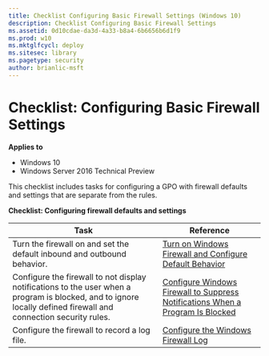 ```yaml
---
title: Checklist Configuring Basic Firewall Settings (Windows 10)
description: Checklist Configuring Basic Firewall Settings
ms.assetid: 0d10cdae-da3d-4a33-b8a4-6b6656b6d1f9
ms.prod: w10
ms.mktglfcycl: deploy
ms.sitesec: library
ms.pagetype: security
author: brianlic-msft
---
```


# Checklist: Configuring Basic Firewall Settings

**Applies to**
-   Windows 10
-   Windows Server 2016 Technical Preview

This checklist includes tasks for configuring a GPO with firewall defaults and settings that are separate from the rules.

**Checklist: Configuring firewall defaults and settings**

| Task | Reference |
| - | - |
| Turn the firewall on and set the default inbound and outbound behavior.| [Turn on Windows Firewall and Configure Default Behavior](turn-on-windows-firewall-and-configure-default-behavior.md)| 
| Configure the firewall to not display notifications to the user when a program is blocked, and to ignore locally defined firewall and connection security rules. | [Configure Windows Firewall to Suppress Notifications When a Program Is Blocked](configure-windows-firewall-to-suppress-notifications-when-a-program-is-blocked.md) |
| Configure the firewall to record a log file. | [Configure the Windows Firewall Log](configure-the-windows-firewall-log.md)| 
